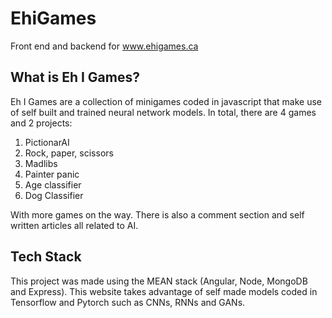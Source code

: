 # EhiGames

Front end and backend for www.ehigames.ca

## What is Eh I Games?
Eh I Games are a collection of minigames coded in javascript that make use of self built and trained neural network models. In total, there are 4 games and 2 projects:

1. PictionarAI
1. Rock, paper, scissors
1. Madlibs
1. Painter panic
1. Age classifier
1. Dog Classifier

With more games on the way. There is also a comment section and self written articles all related to AI. 

## Tech Stack

This project was made using the MEAN stack (Angular, Node, MongoDB and Express). This website takes advantage of self made models coded in Tensorflow and Pytorch such as CNNs, RNNs and GANs. 
